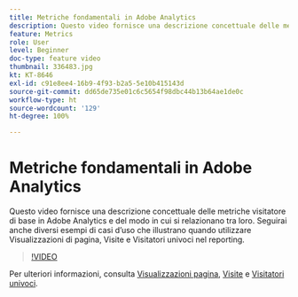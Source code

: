 ```yaml
---
title: Metriche fondamentali in Adobe Analytics
description: Questo video fornisce una descrizione concettuale delle metriche visitatore di base in Adobe Analytics e del modo in cui si relazionano tra loro. Seguirai anche diversi esempi di casi d’uso che illustrano quando utilizzare Visualizzazioni di pagina, Visite e Visitatori univoci nel reporting.
feature: Metrics
role: User
level: Beginner
doc-type: feature video
thumbnail: 336483.jpg
kt: KT-8646
exl-id: c91e8ee4-16b9-4f93-b2a5-5e10b415143d
source-git-commit: dd65de735e01c6c5654f98dbc44b13b64ae1de0c
workflow-type: ht
source-wordcount: '129'
ht-degree: 100%

---
```


# Metriche fondamentali in Adobe Analytics

Questo video fornisce una descrizione concettuale delle metriche visitatore di base in Adobe Analytics e del modo in cui si relazionano tra loro. Seguirai anche diversi esempi di casi d’uso che illustrano quando utilizzare Visualizzazioni di pagina, Visite e Visitatori univoci nel reporting.

>[!VIDEO](https://video.tv.adobe.com/v/336483/?quality=12&learn=on)

Per ulteriori informazioni, consulta [Visualizzazioni pagina](https://experienceleague.adobe.com/docs/analytics/components/metrics/page-views.html?lang=it), [Visite](https://experienceleague.adobe.com/docs/analytics/components/metrics/visits.html?lang=it) e [Visitatori univoci](https://experienceleague.adobe.com/docs/analytics/components/metrics/unique-visitors.html?lang=it).
